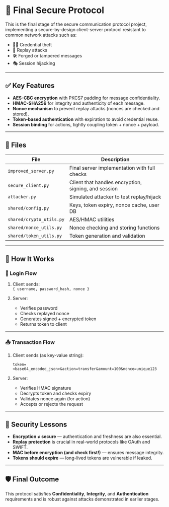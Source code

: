 # 🔐 Final Secure Protocol

This is the final stage of the secure communication protocol project, implementing a secure-by-design client-server protocol resistant to common network attacks such as:

- 🧑‍💻 Credential theft
- 🔁 Replay attacks
- 🛠 Forged or tampered messages
- 🎭 Session hijacking

---

## ✅ Key Features

- **AES-CBC encryption** with PKCS7 padding for message confidentiality.
- **HMAC-SHA256** for integrity and authenticity of each message.
- **Nonce mechanism** to prevent replay attacks (nonces are checked and stored).
- **Token-based authentication** with expiration to avoid credential reuse.
- **Session binding** for actions, tightly coupling token + nonce + payload.

---

## 📁 Files

| File                      | Description                                  |
|---------------------------|----------------------------------------------|
| `improved_server.py`      | Final server implementation with full checks |
| `secure_client.py`        | Client that handles encryption, signing, and session |
| `attacker.py`             | Simulated attacker to test replay/hijack     |
| `shared/config.py`        | Keys, token expiry, nonce cache, user DB     |
| `shared/crypto_utils.py`  | AES/HMAC utilities                           |
| `shared/nonce_utils.py`   | Nonce checking and storing functions         |
| `shared/token_utils.py`   | Token generation and validation              |

---

## 🧪 How It Works

### 🔑 Login Flow

1. Client sends:  
   `{ username, password_hash, nonce }`

2. Server:
   - Verifies password
   - Checks replayed nonce
   - Generates signed + encrypted token
   - Returns token to client

---

### 📤 Transaction Flow

1. Client sends (as key-value string):
   ```
   token=<base64_encoded_json>&action=transfer&amount=100&nonce=unique123
   ```

2. Server:
   - Verifies HMAC signature
   - Decrypts token and checks expiry
   - Validates nonce again (for action)
   - Accepts or rejects the request

---

## 🧠 Security Lessons

- **Encryption ≠ secure** — authentication and freshness are also essential.
- **Replay protection** is crucial in real-world protocols like OAuth and SWIFT.
- **MAC before encryption (and check first!)** — ensures message integrity.
- **Tokens should expire** — long-lived tokens are vulnerable if leaked.

---

## 🛡️ Final Outcome

This protocol satisfies **Confidentiality**, **Integrity**, and **Authentication** requirements and is robust against attacks demonstrated in earlier stages.